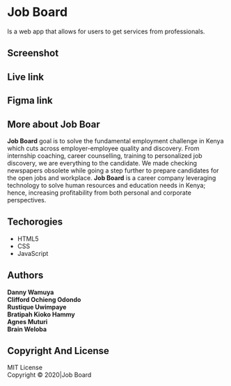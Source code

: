 # Job Board

Is a web app that allows for users to get services from professionals.

## Screenshot



## Live link


## Figma link



## More about Job Boar

**Job Board** goal is to solve the fundamental employment challenge in Kenya which cuts across
employer-employee quality and discovery. From internship coaching, career counselling, training to personalized
job discovery, we are everything to the candidate. We made checking newspapers obsolete while going a step further
to prepare candidates for the open jobs and workplace. **Job Board** is a career company leveraging technology
to solve human resources and education needs in Kenya; hence, increasing profitability from both personal and
corporate perspectives.

## Techorogies

* HTML5
* CSS
* JavaScript

## Authors

**Danny Wamuya** <br>
**Clifford Ochieng Odondo** <br>
**Rustique Uwimpaye** <br>
**Bratipah Kioko Hammy** <br>
**Agnes Muturi** <br>
**Brain Weloba**

## Copyright And License
MIT License <br>
Copyright © 2020|Job Board
